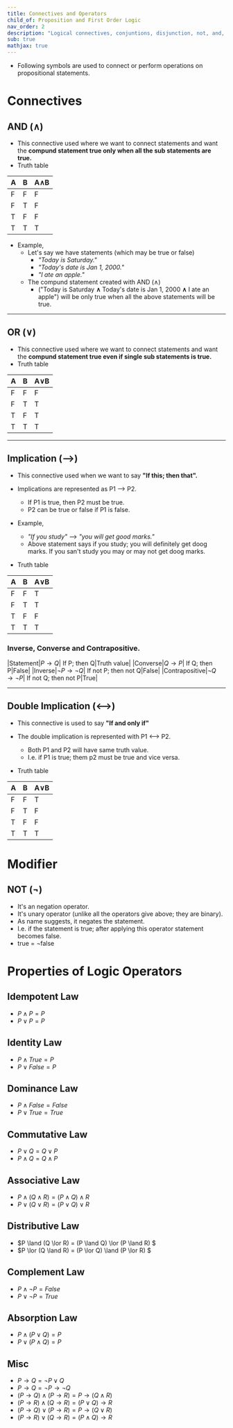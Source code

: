 ```yaml
---
title: Connectives and Operators
child_of: Proposition and First Order Logic
nav_order: 2
description: "Logical connectives, conjuntions, disjunction, not, and, implication, double implication, inverse, converse, contrapositive."
sub: true
mathjax: true
---
```


- Following symbols are used to connect or perform operations on propositional statements.

# Connectives

## AND (∧)

- This connective used where we want to connect statements and want the **compund statement true only when all the sub statements are true.**
- Truth table

|A|B|A∧B|
|-|-|-|
|F|F|F|
|F|T|F|
|T|F|F|
|T|T|T|

- Example,
    - Let's say we have statements (which may be true or false)
        - *"Today is Saturday."*
        - *"Today's date is Jan 1, 2000."*
        - *"I ate an apple."*
    - The compund statement created with AND (∧) 
        - ("Today is Saturday **∧** Today's date is Jan 1, 2000 **∧** I ate an apple") will be only true when all the above statements will be true.

***

## OR (∨)

- This connective used where we want to connect statements and want the **compund statement true even if single sub statements is true.**
- Truth table

|A|B|A∨B|
|-|-|-|
|F|F|F|
|F|T|T|
|T|F|T|
|T|T|T|

***

## Implication (-->)

- This connective used when we want to say **"If this; then that".**
- Implications are represented as P1 --> P2.
    - If P1 is true, then P2 must be true.
    - P2 can be true or false if P1 is false.
- Example,
    - *"If you study"* --> *"you will get good marks."*
    - Above statement says if you study; you will definitely get doog marks. If you san't study you may or may not get doog marks.

- Truth table

|A|B|A∨B|
|-|-|-|
|F|F|T|
|F|T|T|
|T|F|F|
|T|T|T|


### Inverse, Converse and Contrapositive.

|Statement|$P \to Q$| If P; then Q|Truth value|
|Converse|$Q \to P$| If Q; then P|False|
|Inverse|$\neg P \to \neg Q$| If not P; then not Q|False|
|Contrapositive|$\neg Q \to \neg P$| If not Q; then not P|True|

***

## Double Implication (<-->)

- This connective is used to say **"If and only if"**
- The double implication is represented with P1 <--> P2.
    - Both P1 and P2 will have same truth value.
    - I.e. if P1 is true; them p2 must be true and vice versa.

- Truth table

|A|B|A∨B|
|-|-|-|
|F|F|T|
|F|T|F|
|T|F|F|
|T|T|T|

# Modifier

## NOT (¬)

- It's an negation operator.
- It's unary operator (unlike all the operators give above; they are binary).
- As name suggests, it negates the statement.
- I.e. if the statement is true; after applying this operator statement becomes false.
- true = ¬false

# Properties of Logic Operators

## Idempotent Law

- $P \land P = P$
- $P \lor P = P$

## Identity Law

- $P \land True = P$
- $P \lor False = P$

## Dominance Law

- $P \land False = False$
- $P \lor True = True$


## Commutative Law

- $P \lor Q = Q \lor P$
- $P \land Q = Q \land P$

## Associative Law

- $P \land (Q \land R) =  (P \land Q) \land R$
- $P \lor (Q \lor R) =  (P \lor Q) \lor R$

## Distributive Law

- $P \land (Q \lor R) =  (P \land Q) \lor (P \land R) $
- $P \lor (Q \land R) =  (P \lor Q) \land (P \lor R) $

## Complement Law

- $P \land \neg P = False$
- $P \lor \neg P = True$

## Absorption Law

- $P \land (P \lor Q) = P$
- $P \lor (P \land Q) = P$

## Misc

- $P \to Q = \neg P \lor Q$
- $P \to Q = \neg P \to \neg Q$
- $(P \to Q) \land (P \to R) = P \to (Q \land R)$ 
- $(P \to R) \land (Q \to R) = (P \lor Q) \to R$ 
- $(P \to Q) \lor (P \to R) = P \to (Q \lor R)$ 
- $(P \to R) \lor (Q \to R) = (P \land Q) \to R$ 
